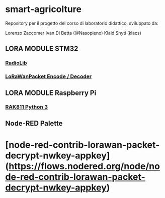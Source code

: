 # smart-agricolture
Repository per il progetto del corso di laboratorio didattico, 
sviluppato da:

Lorenzo Zaccomer
Ivan Di Betta (@Nasopieno)
Klaid Shyti (klacs)



## LORA MODULE STM32
### [RadioLib](https://github.com/jgromes/RadioLib)
### [LoRaWanPacket Encode / Decoder](https://github.com/ricaun/LoRaWanPacket)


## LORA MODULE Raspberry Pi
### [RAK811 Python 3](https://github.com/AmedeeBulle/pyrak811)


## Node-RED Palette
# [node-red-contrib-lorawan-packet-decrypt-nwkey-appkey] (https://flows.nodered.org/node/node-red-contrib-lorawan-packet-decrypt-nwkey-appkey)
